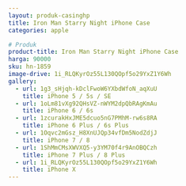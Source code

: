 ```yaml
---
layout: produk-casinghp
title: Iron Man Starry Night iPhone Case
categories: apple

# Produk
product-title: Iron Man Starry Night iPhone Case
harga: 90000
sku: hn-1859
image-drive: 1i_RLQKyrOz55L130QOpf5o29YxZ1Y6Wh
gallery:
  - url: 1g3_sHjqh-kDclFwoW6YXbdWfoN_aqXuU
    title: iPhone 5 / 5s / SE
  - url: 1oLm81vXg92QHsVZ-nWYM2dpQbRAgKmAu
    title: iPhone 6 / 6s
  - url: 1zcurakHxJME5dcuo5nG7PMhM-rw6s8RA
    title: iPhone 6 Plus / 6s Plus
  - url: 1Oqvc2mGsz_H8XnUJQp34vfDm5NodZdjJ
    title: iPhone 7 / 8
  - url: 1ShMmCMsXWVXQ5-y3YM70f4r9AnOBQCzh
    title: iPhone 7 Plus / 8 Plus
  - url: 1i_RLQKyrOz55L130QOpf5o29YxZ1Y6Wh
    title: iPhone X
---
```


